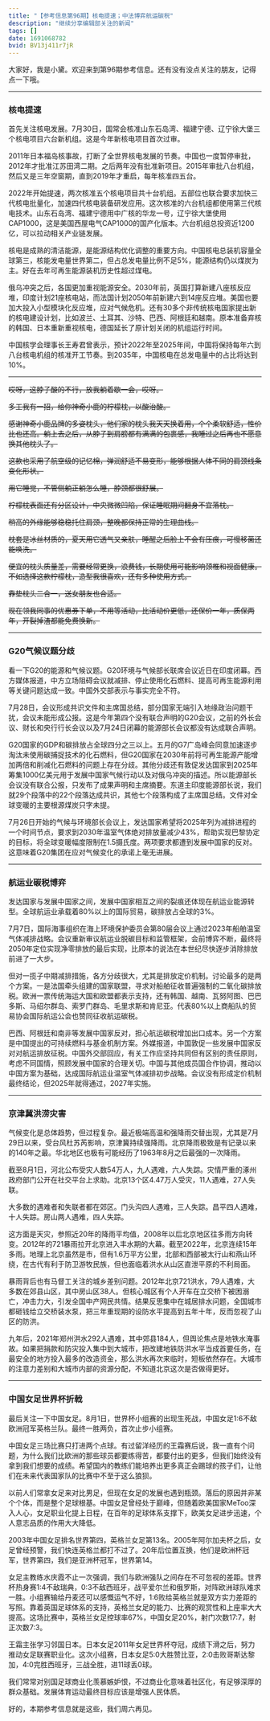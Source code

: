 ```yaml
---
title: "【参考信息第96期】核电提速；中法博弈航运碳税"
description: "继续分享编辑部关注的新闻"
tags: []
date: 1691068782
bvid: BV13j411r7jR
---
```

大家好，我是小黛。欢迎来到第96期参考信息。还有没有没点关注的朋友，记得点一下哦。

---

### 核电提速

首先关注核电发展。7月30日，国常会核准山东石岛湾、福建宁德、辽宁徐大堡三个核电项目六台新机组。这是今年新核电项目首次过审。

2011年日本福岛核事故，打断了全世界核电发展的节奏。中国也一度暂停审批，2012年才批准江苏田湾二期。之后两年没有批准新项目。2015年审批八台机组，然后又是三年空窗期，直到2019年才重启，每年核准四五台。

2022年开始提速，两次核准五个核电项目共十台机组。五部位也联合要求加快三代核电批量化，加速四代核电装备研发应用。这次核准的六台机组都使用第三代核电技术。山东石岛湾、福建宁德用中广核的华龙一号，辽宁徐大堡使用CAP1000，这是美国西屋电气CAP1000的国产化版本。六台机组总投资近1200亿，可以拉动相关产业链发展。

核电是成熟的清洁能源，是能源结构优化调整的重要方向。中国核电总装机容量全球第三，核能发电量世界第二，但占总发电量比例不足5%，能源结构仍以煤炭为主。好在去年可再生能源装机历史性超过煤电。

俄乌冲突之后，各国更加重视能源安全。2030年前，英国打算新建八座核反应堆，印度计划21座核电站，而法国计划2050年前新建六到14座反应堆。美国也要加大投入小型模块化反应堆，应对气候危机。还有30多个非传统核电国家提出新的核电建设计划，比如波兰、土耳其、沙特、巴西、阿根廷和越南。原本准备弃核的韩国、日本重新重视核电，德国延长了原计划关闭的机组运行时间。

中国核学会理事长王寿君曾表示，预计2022年至2025年间，中国将保持每年六到八台核电机组的核准开工节奏。到2035年，中国核电在总发电量中的占比将达到10%。

---

~~哎呀，这脖子酸的不行，放我躺着歇一会，哎呀。~~

~~多工我有一招，给你神奇小鹿的柠檬枕，以酸治酸。~~

~~感谢神奇小鹿品牌的多姿枕头，他们家的枕头我天天换着用，个个柔软舒适，性价比也还高。躺上去之后，从脖子到肩膀都有满满的包裹感，我睡过之后再也不愿意换其他枕头了。~~

~~这款也采用了航空级的记忆棉，弹润舒适不易变形，能够根据人体不同的肩颈线条变化形状。~~

~~用它睡觉，不管侧躺正躺怎么睡，脖颈都很舒展。~~

~~柠檬枕表面还有分区设计，中央微微凹陷，保证睡眠期间翻身不宜落枕。~~

~~稍高的外缘能够稳稳托住肩颈，整晚都保持正常的生理曲线。~~

~~枕套是冰丝材质的，夏天用它透气又亲肤，睡醒之后脸上不会有压痕，可慢移菌还能唤洗。~~

~~便宜的枕头质量差，需要经常更换，浪费钱，长期使用可能影响颈椎和视面健康。不如选择这款柠檬枕，造型我很喜欢，还有多种使用方式。~~

~~靠垫枕头二合一，送女朋友也合适。~~

~~现在领我同事的优惠券下单，不用等活动，比活动价更低，还保价一年，质保两年，开裂掉渣都能免费换新。~~

---

### G20气候议题分歧

看一下G20的能源和气候议题。G20环境与气候部长联席会议近日在印度闭幕。西方媒体报道，中方立场阻碍会议就减排、停止使用化石燃料、提高可再生能源利用等关键问题达成一致。中国外交部表示与事实完全不符。

7月28日，会议形成共识文件和主席国总结，部分国家无端引入地缘政治问题干扰，会议未能形成公报。这是今年第四个没有联合声明的G20会议，之前的外长会议、财长和央行行长会议以及7月24日闭幕的能源部长会议都没有达成联合声明。

G20国家的GDP和碳排放占全球四分之三以上。五月的G7广岛峰会同意加速逐步淘汰未使用碳捕捉技术的化石燃料，但G20国家在2030年前将可再生能源产能增加两倍和削减化石燃料的问题上存在分歧。其他分歧还有敦促发达国家到2025年筹集1000亿美元用于发展中国家气候行动以及对俄乌冲突的描述。所以能源部长会议没有联合公报，只发布了成果声明和主席摘要。东道主印度能源部长说，我们就29个段落中的22个段落达成共识，其他七个段落构成了主席国总结。文件对全球变暖的主要根源煤炭只字未提。

7月26日开始的气候与环境部长会议上，发达国家希望将2025年列为减排进程的一个时间节点，要求到2030年温室气体绝对排放量减少43%，帮助实现巴黎协定的目标，将全球变暖幅度限制在1.5摄氏度。两项要求都遭到发展中国家的反对。这意味着G20集团在应对气候变化的承诺上毫无进展。

---

### 航运业碳税博弈

发达国家与发展中国家之间，发展中国家相互之间的裂痕还体现在航运业能源转型。全球航运业承载着80%以上的国际贸易，碳排放占全球的3%。

7月7日，国际海事组织在海上环境保护委员会第80届会议上通过2023年船舶温室气体减排战略。会议重新审议航运业脱碳目标和监管框架，会前博弈不断，最终将2050年定位实现净零排放的最后实现，比原本的说法在本世纪尽快逐步消除排放前进了一大步。

但对一揽子中期减排措施，各方分歧很大，尤其是排放定价机制。讨论最多的是两个方案。一是法国牵头组建的国家联盟，寻求对船舶征收普遍强制的二氧化碳排放税。欧洲一票传统海运大国和欧盟都表示支持，还有韩国、越南、瓦努阿图、巴巴多斯、马绍尔群岛、索罗门群岛、毛里求斯和肯尼亚。代表80%以上商船队的贸易协会国际航运公会也赞同征收航运碳税。

巴西、阿根廷和南非等发展中国家反对，担心航运碳税增加出口成本。另一个方案是中国提出的可持续燃料与基金机制方案。外媒报道，中国敦促一些发展中国家反对对航运排放征税。中国外交部回应，有关工作应坚持共同但有区别的责任原则，考虑不同国情，照顾发展中国家的合理关切。中国与其他成员国合作协调，推动以中国方案为基础，达成国际航运业温室气体减排初步战略。会议没有形成定价机制最终结论，但2025年就得通过，2027年实施。

---

### 京津冀洪涝灾害

气候变化是总体趋势，但过程复杂。最近极端高温和强降雨交替出现，尤其是7月29日以来，受台风杜苏芮影响，京津冀持续强降雨。北京降雨极致是有记录以来的140年之最。华北地区也极有可能经历了1963年8月之后最强的一次降雨。

截至8月1日，河北公布受灾人数54万人，九人遇难，六人失踪。灾情严重的涿州政府部门公开在社交平台上求助。北京13个区4.47万人受灾，11人遇难，27人失联。

大多数的遇难者和失联者都在郊区。门头沟四人遇难，三人失踪。昌平四人遇难，十人失踪。房山两人遇难，四人失踪。

这方面是天灾，参照近20年的降雨平均值，2008年以后北京地区往多雨方向转变。2012年的721暴雨拉开北京进入丰水期的大幕。截至2022年，北京连续15年多雨。地理上北京虽然是市，但有1.6万平方公里，北部和西部被太行山和燕山环绕，在古代有利于防卫游牧民族，但也面临着洪水从山区直泄平原的不利局面。

暴雨背后也有马督工关注的城乡差别问题。2012年北京721洪水，79人遇难，大多数在郊县山区，其中房山区38人。但核心城区有个人开车在立交桥下被困溺亡，冲击力大，引发全国中产网民共情。结果反思集中在城居排水问题，全国城市都砸钱给立交桥装水泵，把三年重现期的设防水平提高到五年十年，反而忽视了山区的防洪。

九年后，2021年郑州洪水292人遇难，其中郊县184人，但舆论焦点是地铁水淹事故。如果把捐款和防灾投入集中到大城市，把改建地铁防洪水平当成首要任务，在最安全的地方投入最多的改造资金，那么洪水再次来临时，短板依然存在。大城市的注意力差别和大城市内部的资源分配，不知道北京这次是否做得更好。

---

### 中国女足世界杯折戟

最后关注一下中国女足。8月1日，世界杯小组赛的出现生死战，中国女足1:6不敌欧洲冠军英格兰队。最终一胜两负，首次止步小组赛。

中国女足三场比赛只打进两个点球。有过留洋经历的王霜赛后说，我一直有个问题，为什么我们比欧洲的那些球员都要练得苦，都要付出的更多，但我们始终没有拿到我们想要的成绩。希望国内的教练们能培养出更多真正会踢球的孩子们，让他们在未来代表国家队的比赛中不至于这么狼狈。

以前人们常拿女足来对比男足，但现在女足的发展也遇到瓶颈。落后的原因并非某个个体，而是整个足球根基。中国女足曾经处于巅峰，但随着欧美国家MeToo深入人心，女足职业化提上日程，在百年的足球体系支撑下，欧美女足进步迅速，个人意志品质的作用大大降低。

2003年中国女足排名世界第四，英格兰女足第13名。2005年阿尔加夫杯之后，女足曾经预警，我们快连英格兰都打不过了。20年后位置互换，他们是欧洲杯冠军，世界第四，我们是亚洲杯冠军，世界第14。

女足主教练水庆霞不止一次强调，我们与欧洲强队之间存在不可忽视的差距。世界杯热身赛1:4不敌瑞典，0:3不敌西班牙，战平爱尔兰和俄罗斯，对阵欧洲球队难求一胜。小组赛输给丹麦还可以感慨运气不好，1:6败给英格兰就是双方实力差距的写照。靠着英国足球体系的支持，英格兰女足的能力、比赛的观赏性和上座率大大提高。这场比赛中，英格兰女足控球率67%，中国女足20%，射门次数17:7，射正次数7:3。

王霜主张学习邻国日本。日本女足2011年女足世界杯夺冠，成绩下滑之后，努力推动女足联赛职业化。这次小组赛，日本女足5:0大胜赞比亚，2:0击败哥斯达黎加，4:0完胜西班牙，三战全胜，进11球丢0球。

我们常常对别国足球商业化羡慕嫉妒恨，不过商业化意味着社区化，有足够深厚的群众基础。发展体育运动最终目标应该是增强人民体质。

好的，本期参考信息就是这些，我们周六再见。

